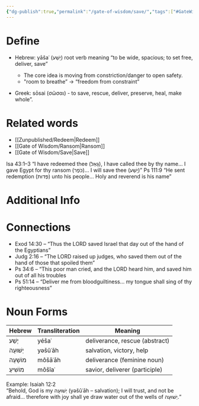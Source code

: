 ```yaml
---
{"dg-publish":true,"permalink":"/gate-of-wisdom/save/","tags":["#GateWisdom","S"]}
---
```


# Define
- Hebrew: yāšaʿ (יָשַׁע) root verb meaning “to be wide, spacious; to set free, deliver, save”
	- The core idea is moving from constriction/danger to open safety.
	- "room to breathe” → “freedom from constraint”

- Greek: sōsai (σῶσαι) - to save, rescue, deliver, preserve, heal, make whole”.


# Related words
- [[Zunpublished/Redeem\|Redeem]]
- [[Gate of Wisdom/Ransom\|Ransom]]
- [[Gate of Wisdom/Save\|Save]]

Isa 43:1–3 “I have redeemed thee (גָּאַל), I have called thee by thy name… I gave Egypt for thy ransom (כֹּפֶר)… I will save thee (יָשַׁע)”
Ps 111:9 “He sent redemption (פְּדוּת) unto his people… Holy and reverend is his name”

# Additional Info


# Connections
- Exod 14:30 – “Thus the LORD saved Israel that day out of the hand of the Egyptians”
- Judg 2:16 – “The LORD raised up judges, who saved them out of the hand of those that spoiled them”
- Ps 34:6 – “This poor man cried, and the LORD heard him, and saved him out of all his troubles
- Ps 51:14 – “Deliver me from bloodguiltiness… my tongue shall sing of thy righteousness”

# Noun Forms

|Hebrew|Transliteration|Meaning|
|---|---|---|
|יֶשַׁע|yéšaʿ|deliverance, rescue (abstract)|
|יְשׁוּעָה|yəšûʿāh|salvation, victory, help|
|מוֹשָׁעָה|môšāʿāh|deliverance (feminine noun)|
|מוֹשִׁיעַ|môšîaʿ|savior, deliverer (participle)|

Example: Isaiah 12:2  
“Behold, God is my יְשׁוּעָה (yəšûʿāh – salvation); I will trust, and not be afraid… therefore with joy shall ye draw water out of the wells of יְשׁוּעָה.”